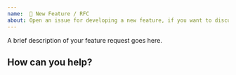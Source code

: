 ```yaml
---
name:  📮 New Feature / RFC
about: Open an issue for developing a new feature, if you want to discuss approaches or to keep it tracked.
---
```


A brief description of your feature request goes here.

<!--

Note: A feature _request_ is better suited for the "Bolt Ideas" section, to 
gauge interest. Accepted feature requests will be added as `[RFC]` issues here.

If you open a "request for comment" (or "RFC" for short) please prefix your
title with [RFC]. It is expected that you are willing to help out in the
implementation of said feature request. Other appropiate labels will be applied
by the Bolt team, when assessing issues.
-->

How can you help?
-------------------------------

<!--
The resources (read: available time and effort) of Bolt's core team is limited.
If we're going to consider your request, please describe how you are willing
to help out, to see the new feature become a reality.

If we can not work on your suggestion, please don't take it personally. Most
likely, it's either:

 - We think your idea is valid, but we can't find the time to work on it.
 - Your idea might be better suited as an extension, if it's not suitable for
   the majority of users.
-->

